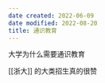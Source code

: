 ```yaml
---
date created: 2022-06-09
date modified: 2022-08-20
title: 通识教育
---
```


大学为什么需要通识教育

[[浙大]] 的大类招生真的很赞
